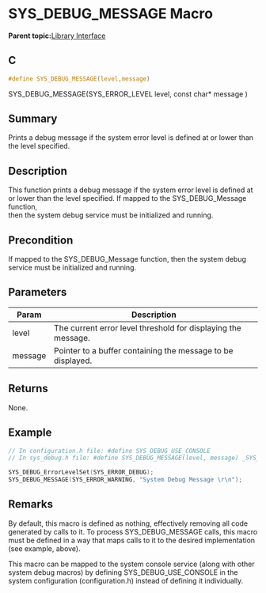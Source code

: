 # SYS\_DEBUG\_MESSAGE Macro

**Parent topic:**[Library Interface](GUID-3CBAD06F-CC26-46CB-AF78-AE7790F210D6.md)

## C

```c
#define SYS_DEBUG_MESSAGE(level,message)

```

SYS\_DEBUG\_MESSAGE\(SYS\_ERROR\_LEVEL level, const char\* message \)

## Summary

Prints a debug message if the system error level is defined at or lower than the level specified.

## Description

This function prints a debug message if the system error level is defined at<br />or lower than the level specified. If mapped to the SYS\_DEBUG\_Message function,<br />then the system debug service must be initialized and running.

## Precondition

If mapped to the SYS\_DEBUG\_Message function, then the system debug service must be initialized and running.

## Parameters

|Param|Description|
|-----|-----------|
|level|The current error level threshold for displaying the message.|
|message|Pointer to a buffer containing the message to be displayed.|

## Returns

None.

## Example

```c
// In configuration.h file: #define SYS_DEBUG_USE_CONSOLE
// In sys_debug.h file: #define SYS_DEBUG_MESSAGE(level, message) _SYS_DEBUG_MESSAGE(level, message)

SYS_DEBUG_ErrorLevelSet(SYS_ERROR_DEBUG);
SYS_DEBUG_MESSAGE(SYS_ERROR_WARNING, "System Debug Message \r\n");

```

## Remarks

By default, this macro is defined as nothing, effectively removing all code generated by calls to it. To process SYS\_DEBUG\_MESSAGE calls, this macro must be defined in a way that maps calls to it to the desired implementation \(see example, above\).

This macro can be mapped to the system console service \(along with other system debug macros\) by defining SYS\_DEBUG\_USE\_CONSOLE in the system configuration \(configuration.h\) instead of defining it individually.

